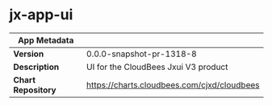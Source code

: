 # jx-app-ui

|App Metadata||
|---|---|
| **Version** | 0.0.0-snapshot-pr-1318-8 |
| **Description** | UI for the CloudBees Jxui V3 product |
| **Chart Repository** | https://charts.cloudbees.com/cjxd/cloudbees |
